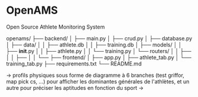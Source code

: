# OpenAMS

Open Source Athlete Monitoring System

openams/
├── backend/
│   ├── main.py
│   ├── crud.py
│   ├── database.py
│   ├── data/
│   │   ├── athlete.db
│   │   ├── training.db
│   ├── models/
│   │   ├── __init__.py
│   │   ├── athlete.py
│   │   └── training.py
│   └── routers/
│   │   ├── 
│   │   ├── 
│   │   └── 
├── frontend/
│   ├── app.py
│   ├── athlete_tab.py
│   └── training_tab.py
├── requirements.txt
└── README.md

-> profils physiques sous forme de diagramme à 6 branches (test griffor, map pick cs, ...) pour afficher les dominantes générales de l'athlètes, et un autre pour préciser les aptitudes en fonction du sport
-> 